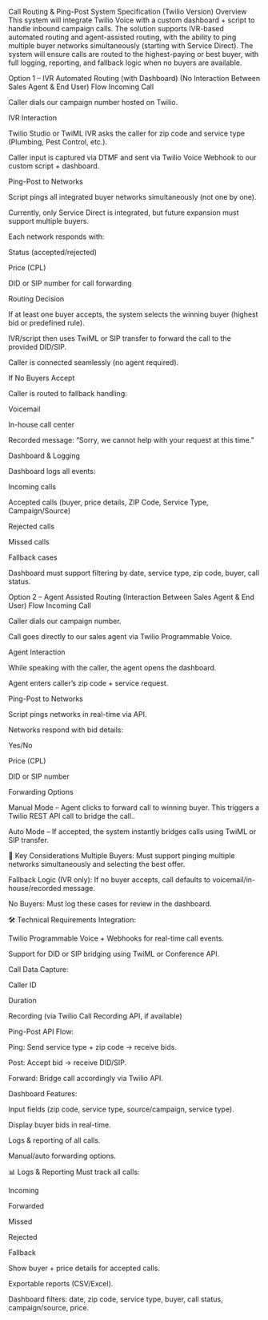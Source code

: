 Call Routing & Ping-Post System Specification (Twilio Version)
Overview
This system will integrate Twilio Voice with a custom dashboard + script to handle inbound campaign calls. The solution supports IVR-based automated routing and agent-assisted routing, with the ability to ping multiple buyer networks simultaneously (starting with Service Direct).
The system will ensure calls are routed to the highest-paying or best buyer, with full logging, reporting, and fallback logic when no buyers are available.

Option 1 – IVR Automated Routing (with Dashboard) (No Interaction Between Sales Agent & End User)
Flow
Incoming Call

Caller dials our campaign number hosted on Twilio.

IVR Interaction

Twilio Studio or TwiML IVR asks the caller for zip code and service type (Plumbing, Pest Control, etc.).

Caller input is captured via DTMF and sent via Twilio Voice Webhook to our custom script + dashboard.

Ping-Post to Networks

Script pings all integrated buyer networks simultaneously (not one by one).

Currently, only Service Direct is integrated, but future expansion must support multiple buyers.

Each network responds with:

Status (accepted/rejected)

Price (CPL)

DID or SIP number for call forwarding

Routing Decision

If at least one buyer accepts, the system selects the winning buyer (highest bid or predefined rule).

IVR/script then uses TwiML <Dial> or SIP transfer to forward the call to the provided DID/SIP.

Caller is connected seamlessly (no agent required).

If No Buyers Accept

Caller is routed to fallback handling:

Voicemail

In-house call center

Recorded message: “Sorry, we cannot help with your request at this time.”

Dashboard & Logging

Dashboard logs all events:

Incoming calls

Accepted calls (buyer, price details, ZIP Code, Service Type, Campaign/Source)

Rejected calls

Missed calls

Fallback cases

Dashboard must support filtering by date, service type, zip code, buyer, call status.


Option 2 – Agent Assisted Routing (Interaction Between Sales Agent & End User)
Flow
Incoming Call

Caller dials our campaign number.

Call goes directly to our sales agent via Twilio Programmable Voice.

Agent Interaction

While speaking with the caller, the agent opens the dashboard.

Agent enters caller’s zip code + service request.

Ping-Post to Networks

Script pings networks in real-time via API.

Networks respond with bid details:

Yes/No

Price (CPL)

DID or SIP number

Forwarding Options

Manual Mode – Agent clicks to forward call to winning buyer. This triggers a Twilio REST API call to bridge the call..

Auto Mode – If accepted, the system instantly bridges calls using TwiML <Dial> or SIP transfer.



🔄 Key Considerations
Multiple Buyers:
 Must support pinging multiple networks simultaneously and selecting the best offer.

Fallback Logic (IVR only):
 If no buyer accepts, call defaults to voicemail/in-house/recorded message.

No Buyers:
 Must log these cases for review in the dashboard.


🛠 Technical Requirements
Integration:

Twilio Programmable Voice + Webhooks for real-time call events.

Support for DID or SIP bridging using TwiML <Dial> or Conference API.

Call Data Capture:

Caller ID

Duration

Recording (via Twilio Call Recording API, if available)

Ping-Post API Flow:

Ping: Send service type + zip code → receive bids.

Post: Accept bid → receive DID/SIP.

Forward: Bridge call accordingly via Twilio API.

Dashboard Features:

Input fields (zip code, service type, source/campaign, service type).

Display buyer bids in real-time.

Logs & reporting of all calls.

Manual/auto forwarding options.


📊 Logs & Reporting
Must track all calls:

Incoming

Forwarded

Missed

Rejected

Fallback

Show buyer + price details for accepted calls.

Exportable reports (CSV/Excel).

Dashboard filters: date, zip code, service type, buyer, call status, campaign/source, price.


